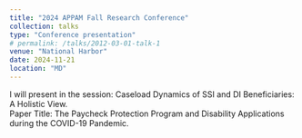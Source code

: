 ```yaml
---
title: "2024 APPAM Fall Research Conference"
collection: talks
type: "Conference presentation"
# permalink: /talks/2012-03-01-talk-1
venue: "National Harbor"
date: 2024-11-21
location: "MD"
---
```


I will present in the session: Caseload Dynamics of SSI and DI Beneficiaries: A Holistic View.<br>
Paper Title: The Paycheck Protection Program and Disability Applications during the COVID-19 Pandemic.  
